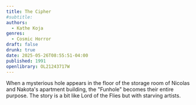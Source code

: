 ```yaml
---
title: The Cipher
#subtitle:
authors:
  - Kathe Koja
genres:
  - Cosmic Horror
draft: false
drunk: true
date: 2025-05-26T08:55:51-04:00
published: 1991
openlibrary: OL21243717W
---
```


When a mysterious hole appears in the floor of the storage room of Nicolas and Nakota's apartment building, the "Funhole" becomes their entire purpose. The story is a bit like Lord of the Flies but with starving artists.
